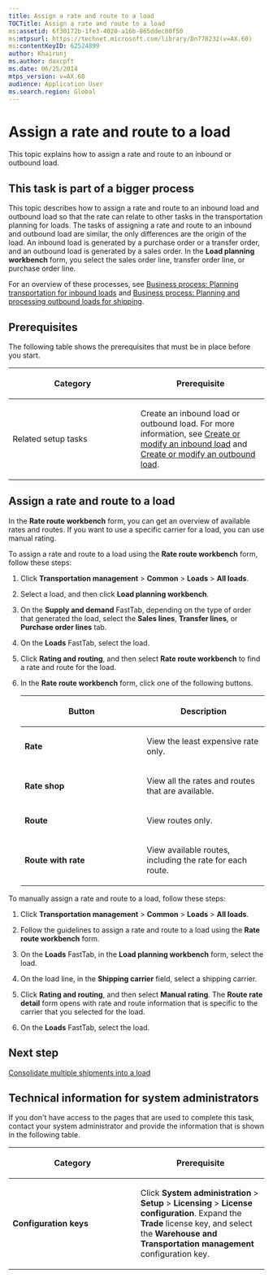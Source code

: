 ```yaml
---
title: Assign a rate and route to a load
TOCTitle: Assign a rate and route to a load
ms:assetid: 6f30172b-1fe3-4020-a16b-865ddec80f50
ms:mtpsurl: https://technet.microsoft.com/library/Dn770232(v=AX.60)
ms:contentKeyID: 62524899
author: Khairunj
ms.author: daxcpft
ms.date: 06/25/2014
mtps_version: v=AX.60
audience: Application User
ms.search.region: Global
---
```


# Assign a rate and route to a load 


This topic explains how to assign a rate and route to an inbound or outbound load.

## This task is part of a bigger process

This topic describes how to assign a rate and route to an inbound load and outbound load so that the rate can relate to other tasks in the transportation planning for loads. The tasks of assigning a rate and route to an inbound and outbound load are similar, the only differences are the origin of the load. An inbound load is generated by a purchase order or a transfer order, and an outbound load is generated by a sales order. In the **Load planning workbench** form, you select the sales order line, transfer order line, or purchase order line.

For an overview of these processes, see [Business process: Planning transportation for inbound loads](business-process-planning-transportation-for-inbound-loads.md) and [Business process: Planning and processing outbound loads for shipping](business-process-planning-and-processing-outbound-loads-for-shipping.md).

## Prerequisites

The following table shows the prerequisites that must be in place before you start.

<table>
<colgroup>
<col style="width: 50%" />
<col style="width: 50%" />
</colgroup>
<thead>
<tr class="header">
<th><p>Category</p></th>
<th><p>Prerequisite</p></th>
</tr>
</thead>
<tbody>
<tr class="odd">
<td><p>Related setup tasks</p></td>
<td><p>Create an inbound load or outbound load. For more information, see <a href="create-or-modify-an-inbound-load.md">Create or modify an inbound load</a> and <a href="create-or-modify-an-outbound-load.md">Create or modify an outbound load</a>.</p></td>
</tr>
</tbody>
</table>


## Assign a rate and route to a load

In the **Rate route workbench** form, you can get an overview of available rates and routes. If you want to use a specific carrier for a load, you can use manual rating.

To assign a rate and route to a load using the **Rate route workbench** form, follow these steps:

1.  Click **Transportation management** \> **Common** \> **Loads** \> **All loads**.

2.  Select a load, and then click **Load planning workbench**.

3.  On the **Supply and demand** FastTab, depending on the type of order that generated the load, select the **Sales lines**, **Transfer lines**, or **Purchase order lines** tab.

4.  On the **Loads** FastTab, select the load.

5.  Click **Rating and routing**, and then select **Rate route workbench** to find a rate and route for the load.

6.  In the **Rate route workbench** form, click one of the following buttons.
    
    <table>
    <colgroup>
    <col style="width: 50%" />
    <col style="width: 50%" />
    </colgroup>
    <thead>
    <tr class="header">
    <th><p>Button</p></th>
    <th><p>Description</p></th>
    </tr>
    </thead>
    <tbody>
    <tr class="odd">
    <td><p><strong>Rate</strong></p></td>
    <td><p>View the least expensive rate only.</p></td>
    </tr>
    <tr class="even">
    <td><p><strong>Rate shop</strong></p></td>
    <td><p>View all the rates and routes that are available.</p></td>
    </tr>
    <tr class="odd">
    <td><p><strong>Route</strong></p></td>
    <td><p>View routes only.</p></td>
    </tr>
    <tr class="even">
    <td><p><strong>Route with rate</strong></p></td>
    <td><p>View available routes, including the rate for each route.</p></td>
    </tr>
    </tbody>
    </table>


To manually assign a rate and route to a load, follow these steps:

1.  Click **Transportation management** \> **Common** \> **Loads** \> **All loads**.

2.  Follow the guidelines to assign a rate and route to a load using the **Rate route workbench** form.

3.  On the **Loads** FastTab, in the **Load planning workbench** form, select the load.

4.  On the load line, in the **Shipping carrier** field, select a shipping carrier.

5.  Click **Rating and routing**, and then select **Manual rating**. The **Route rate detail** form opens with rate and route information that is specific to the carrier that you selected for the load.

6.  On the **Loads** FastTab, select the load.

## Next step

[Consolidate multiple shipments into a load](consolidate-multiple-shipments-into-a-load.md)

## Technical information for system administrators

If you don't have access to the pages that are used to complete this task, contact your system administrator and provide the information that is shown in the following table.

<table>
<colgroup>
<col style="width: 50%" />
<col style="width: 50%" />
</colgroup>
<thead>
<tr class="header">
<th><p>Category</p></th>
<th><p>Prerequisite</p></th>
</tr>
</thead>
<tbody>
<tr class="odd">
<td><p><strong>Configuration keys</strong></p></td>
<td><p>Click <strong>System administration</strong> &gt; <strong>Setup</strong> &gt; <strong>Licensing</strong> &gt; <strong>License configuration</strong>. Expand the <strong>Trade</strong> license key, and select the <strong>Warehouse and Transportation management</strong> configuration key.</p></td>
</tr>
</tbody>
</table>

  


